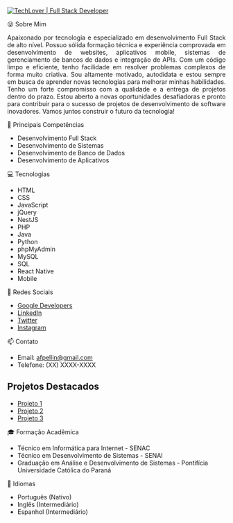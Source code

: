 [![TechLover | Full Stack Developer](https://img.shields.io/badge/TechLover-Full%20Stack%20Developer-blue)](https://github.com/afpellin)

😜 Sobre Mim

<p align="justify">Apaixonado por tecnologia e especializado em desenvolvimento Full Stack de alto nível. Possuo sólida formação técnica e experiência comprovada em desenvolvimento de websites, aplicativos mobile, sistemas de gerenciamento de bancos de dados e integração de APIs. Com um código limpo e eficiente, tenho facilidade em resolver problemas complexos de forma muito criativa. Sou altamente motivado, autodidata e estou sempre em busca de aprender novas tecnologias para melhorar minhas habilidades. Tenho um forte compromisso com a qualidade e a entrega de projetos dentro do prazo. Estou aberto a novas oportunidades desafiadoras e pronto para contribuir para o sucesso de projetos de desenvolvimento de software inovadores. Vamos juntos construir o futuro da tecnologia!</p>

🚀 Principais Competências

- Desenvolvimento Full Stack
- Desenvolvimento de Sistemas
- Desenvolvimento de Banco de Dados
- Desenvolvimento de Aplicativos

💻 Tecnologias

- HTML
- CSS
- JavaScript
- jQuery
- NestJS
- PHP
- Java
- Python
- phpMyAdmin
- MySQL
- SQL
- React Native
- Mobile

🌟 Redes Sociais

- [Google Developers](https://g.dev/afpellin)
- [LinkedIn](https://www.linkedin.com/afpellin)
- [Twitter](https://www.twitter.com/afpellin)
- [Instagram](https://www.instagram.com/afpellin)

📫 Contato

- Email: afpellin@gmail.com
- Telefone: (XX) XXXX-XXXX

## Projetos Destacados

- [Projeto 1](https://github.com/seu_usuario/projeto1)
- [Projeto 2](https://github.com/seu_usuario/projeto2)
- [Projeto 3](https://github.com/seu_usuario/projeto3)

🎓 Formação Acadêmica

- Técnico em Informática para Internet - SENAC
- Técnico em Desenvolvimento de Sistemas - SENAI
- Graduação em Análise e Desenvolvimento de Sistemas - Pontifícia Universidade Católica do Paraná

📢 Idiomas

- Português (Nativo)
- Inglês (Intermediário)
- Espanhol (Intermediário)

